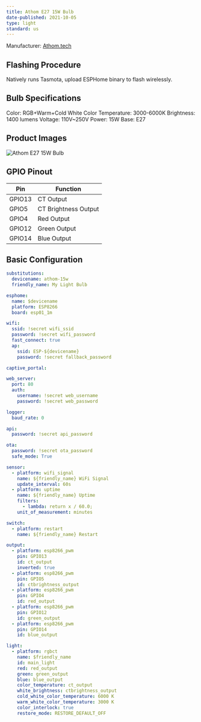 ```yaml
---
title: Athom E27 15W Bulb
date-published: 2021-10-05
type: light
standard: us
---
```


Manufacturer: [Athom.tech](https://www.athom.tech/blank-1/15w-bulb-2-pack)

## Flashing Procedure

Natively runs Tasmota, upload ESPHome binary to flash wirelessly.

## Bulb Specifications

Color: RGB+Warm+Cold White
Color Temperature: 3000-6000K
Brightness: 1400 lumens
Voltage: 110V~250V
Power: 15W
Base: E27

## Product Images

![Athom E27 15W Bulb](/Athom-E27-15W-Bulb.png "Athom E27 15W Bulb")

## GPIO Pinout

| Pin    | Function             |
| ------ | -------------------- |
| GPIO13 | CT Output            |
| GPIO5  | CT Brightness Output |
| GPIO4  | Red Output           |
| GPIO12 | Green Output         |
| GPIO14 | Blue Output          |

## Basic Configuration

```yaml
substitutions:
  devicename: athom-15w
  friendly_name: My Light Bulb

esphome:
  name: $devicename
  platform: ESP8266
  board: esp01_1m

wifi:
  ssid: !secret wifi_ssid
  password: !secret wifi_password
  fast_connect: true
  ap:
    ssid: ESP-${devicename}
    password: !secret fallback_password

captive_portal:

web_server:
  port: 80
  auth:
    username: !secret web_username
    password: !secret web_password

logger:
  baud_rate: 0

api:
  password: !secret api_password

ota:
  password: !secret ota_password
  safe_mode: True

sensor:
  - platform: wifi_signal
    name: ${friendly_name} WiFi Signal
    update_interval: 60s
  - platform: uptime
    name: ${friendly_name} Uptime
    filters:
      - lambda: return x / 60.0;
    unit_of_measurement: minutes

switch:
  - platform: restart
    name: ${friendly_name} Restart

output:
  - platform: esp8266_pwm
    pin: GPIO13
    id: ct_output
    inverted: true
  - platform: esp8266_pwm
    pin: GPIO5
    id: ctbrightness_output
  - platform: esp8266_pwm
    pin: GPIO4
    id: red_output
  - platform: esp8266_pwm
    pin: GPIO12
    id: green_output
  - platform: esp8266_pwm
    pin: GPIO14
    id: blue_output

light:
  - platform: rgbct
    name: $friendly_name
    id: main_light
    red: red_output
    green: green_output
    blue: blue_output
    color_temperature: ct_output
    white_brightness: ctbrightness_output
    cold_white_color_temperature: 6000 K
    warm_white_color_temperature: 3000 K
    color_interlock: true
    restore_mode: RESTORE_DEFAULT_OFF
```
